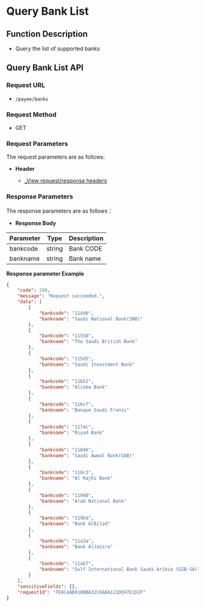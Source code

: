 # Query Bank List

## Function Description

- Query the list of supported banks

## Query Bank List API

### Request URL

- `/payee/banks`

### Request Method

- GET

### Request Parameters

The request parameters are as follows:

- **Header**

  - [_View request/response headers](/en/payoutApi/apiRule/header)

### Response Parameters

The response parameters are as follows：

- **Response Body**

| **Parameter** | **Type** | **Description** |
| ------------------ | -------- | --------------- |
| bankcode           | string   | Bank CODE       |
| bankname           | string   | Bank name       |

**Response parameter Example**

```json
{
    "code": 200,
    "message": "Request succeeded.",
    "data": [
        {
            "bankcode": "114db",
            "bankname": "Saudi National Bank(SNB)"
        },
        {
            "bankcode": "11558",
            "bankname": "The Saudi British Bank"
        },
        {
            "bankcode": "115d5",
            "bankname": "Saudi Investment Bank"
        },
        {
            "bankcode": "11652",
            "bankname": "Alinma Bank"
        },
        {
            "bankcode": "116cf",
            "bankname": "Banque Saudi Fransi"
        },
        {
            "bankcode": "1174c",
            "bankname": "Riyad Bank"
        },
        {
            "bankcode": "11846",
            "bankname": "Saudi Awwal Bank(SAB)"
        },
        {
            "bankcode": "118c3",
            "bankname": "Al Rajhi Bank"
        },
        {
            "bankcode": "11940",
            "bankname": "Arab National Bank"
        },
        {
            "bankcode": "119bd",
            "bankname": "Bank AlBilad"
        },
        {
            "bankcode": "11a3a",
            "bankname": "Bank AlJazira"
        },
        {
            "bankcode": "11ab7",
            "bankname": "Gulf International Bank Saudi Aribia (GIB-SA)"
        }
    ],
    "sensitiveFields": {},
    "requestId": "FE6C4AB918BBA32CEABA121DD97E1D2F"
}
```